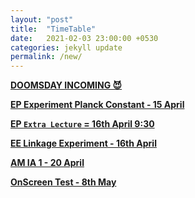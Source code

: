 ```yaml
---
layout: "post"
title:  "TimeTable"
date:   2021-02-03 23:00:00 +0530
categories: jekyll update
permalink: /new/
---
```


<u><b>DOOMSDAY INCOMING 😈

EP Experiment Planck Constant - 15 April

EP `Extra Lecture` = 16th April 9:30

EE Linkage Experiment - 16th April

AM IA 1 - 20 April

OnScreen Test - 8th May 


